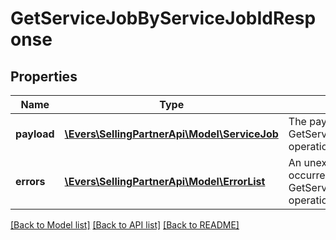 # GetServiceJobByServiceJobIdResponse

## Properties
Name | Type | Description | Notes
------------ | ------------- | ------------- | -------------
**payload** | [**\Evers\SellingPartnerApi\Model\ServiceJob**](ServiceJob.md) | The payload for the GetServiceJobByServiceJobId operation. | [optional] 
**errors** | [**\Evers\SellingPartnerApi\Model\ErrorList**](ErrorList.md) | An unexpected condition occurred during the GetServiceJobByServiceJobId operation. | [optional] 

[[Back to Model list]](../README.md#documentation-for-models) [[Back to API list]](../README.md#documentation-for-api-endpoints) [[Back to README]](../README.md)


